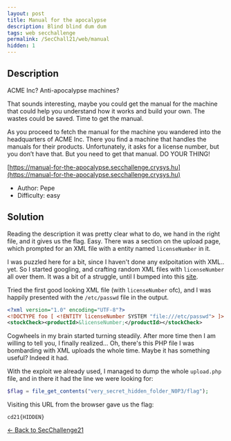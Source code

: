 ```yaml
---
layout: post
title: Manual for the apocalypse
description: Blind blind dum dum
tags: web secchallenge
permalink: /SecChall21/web/manual
hidden: 1
---
```


## Description

ACME Inc? Anti-apocalypse machines?

That sounds interesting, maybe you could get the manual for the machine that could help you understand how it works and build your own. The wastes could be saved. Time to get the manual.

As you proceed to fetch the manual for the machine you wandered into the headquarters of ACME Inc. There you find a machine that handles the manuals for their products. Unfortunately, it asks for a license number, but you don’t have that. But you need to get that manual. DO YOUR THING!

[https://manual-for-the-apocalypse.secchallenge.crysys.hu](https://manual-for-the-apocalypse.secchallenge.crysys.hu)

- Author: Pepe
- Difficulty: easy

## Solution

Reading the description it was pretty clear what to do, we hand in the right file, and it gives us the flag. Easy. There was a section on the upload page, which prompted for an XML file with a entity named `licenseNumber` in it.

I was puzzled here for a bit, since I haven't done any exlpoitation with XML.. yet.  So I started googling, and crafting random XML files with `licenseNumber` all over them. It was a bit of a struggle, until I bumped into this [site](https://portswigger.net/web-security/xxe). 

Tried the first good looking XML file (with `licenseNumber` ofc), and I was happily presented with the `/etc/passwd` file in the output.

```xml
<?xml version="1.0" encoding="UTF-8"?>
<!DOCTYPE foo [ <!ENTITY licenseNumber SYSTEM "file:///etc/passwd"> ]>
<stockCheck><productId>&licenseNumber;</productId></stockCheck> 
```

Cogwheels in my brain started turning steadily. After more time then I am willing to tell you, I finally realized... Oh, there's this PHP file I was bombarding with XML uploads the whole time. Maybe it has something useful? Indeed it had.

With the exploit we already used, I managed to dump the whole `upload.php` file, and in there it had the line we were looking for:
```php
$flag = file_get_contents("very_secret_hidden_folder_N0P3/flag");
```

Visiting this URL from the browser gave us the flag:
```
cd21{HIDDEN}
```

[&#8592; Back to SecChallenge21](/SecChall21)